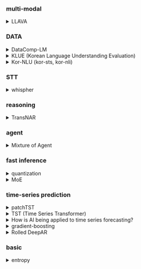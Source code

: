
### multi-modal
<details>
  <summary>LLAVA</summary>

  - microsoft research. first instruct-multi modal data + baseline 제공
  - CLIP
      - Llava 에서 활용한 visual encoder
      - image와 짧은 description을 contrastive learning
      - clip image encoder로는 resnet,ViT가 고려됐었고 ViT가 더 높은 성능
  - vicuna
      - llava에서 활용한 language decoder
      - 오픈소스 챗봇으로 sharedGPT(사용자와 gpt 대화) 로부터 수집된 사용자들의 대화로 llama를 finetuning한 모델
  - symbolic representation
    - 저자는 multi-modal instruct data 를 text-only GPT만을 활용해 만들기 위해 symbolic representation을 활용
    - captions, bounding box(객체, 좌표)
  - visual linear layer
    - image encoder가 LM모델에 입력전 거치는 layer로 훈련
  - systematic understanding
    - 저자는 approximate theorical upperbound를 제공하기 위해 text-only GPT 4의 결과와 실험모델의 답변을 GPT4 가 judge
  - LLAVA-Bench *
    - coco version (coco-val-2014. 3 type question), in-the wild version (novel domain)
  - scienceQA
    - https://paperswithcode.com/dataset/scienceqa
  - ablation 결과 CC3M 으로 pretraining이 성능에 큰 영향
</details>

### DATA
<details>
  <summary>DataComp-LM</summary>

  - DataComp-LM: In search of the next generation of training sets for language models
  - controlled comparison LM을 위한 데이터 방법론들을 위한 벤치마크를 제공 (DCLM benchmark)
  - raw인 DCLM-pool부터 data 전처리 전략을 적용한 DCLM-BaseLine
  - 각 데이터 전처리 전략의 BEST 결과를 report (ex. For ECLM-Pool and remaining experiments, we use resiliparse to extract text)
</details>
<details>
  <summary>KLUE (Korean Language Understanding Evaluation)</summary>

  - annotator: selectStars
  - 8 task. TC, STS, NLI, NER, RE, DP, MRC, DST
  - noise filtering. hashtag, spaces, copyright tags etc remove, 20 char 이상 중국어, 일본어 filter, toxic content removal (hate speech detection), PII removal (regex)
  - STS
    - AIRBNB, Formal news 등에서 random으로 sentence 선택 후 rouge 높은 sentence pair 준비. annotator가 sentence-level 유사성 labeling
    - 0~5 bins의 분포 차이 있지만 eval/test는 uniform하게 준비
  - NLI
    - 한명의 annotator가 주어진 문장으로부터 NLI 관계 문장 생성하면 나머지 annotator의 majority 일치시 set에 포함
</details>
<details>
  <summary>Kor-NLU (kor-sts, kor-nli)</summary>

  - kor-sti. sts-b가 train/dev/eval 모두
  - kor-nli. train(snli, mnli), dev/test(xnli)
  - train은 기계번역(어디껀지 안나와있는듯) test/dev는 기계번역 -> 번역 전문가가 post editing
  - cross/bi encoding. simcse 논문 방식으로 훈련시 xlm이 ko-pretrained 보다 성능 높음
</details>

### STT
<details>
  <summary>whispher</summary>

  - weakly large-scale supervised pretrained model
  - multi-task, multi-lingual -> robustness, generalization
  - (R) transcript-ese
    - 인터넷 transcript, audio 들을 모아 방대한 양의 데이터지만 기존 ASR 시스템들의 output도 포함하여 품질이 보장되지 않음
    - we developed many heuristics to detect and remove machine-generated transcripts from the training dataset.
  - Voxilingual107
    - spoken language detection dataset
    - youtube- title, description
    - 107 language
  - mel spectrum
    - 인간은 고주파일수록 민감하게 반응하고 쉽게 구분. 이런 특성을 spectrum에 반영
    - (B) 기계가 encoding하는건데 반영할 필요 있나
  - multitask training data
    - english transcription, any-to-english translation, non-english transcription, no speech
  - text normalization
    - 실제로 같은 의미, 문법이 다르게 처리되는 경우 방지 위해 eval 에서 standardization 처리해줌
    - whispher랑 같이 text normalization 로 개발. whispher에 특화돼 generalization 능력 잃었는지 확인위해 외부 text normalization 툴과 비교
  - superhuman performance in-distribution, subsuman performancec out-of-distribution
    - 기존 speech recongnition task에서 machine으로 측정할 때 인간이 측정하는 것보다 성능 높은 현상
    - speech recognition 분야에서 훈련된 모델들이 다른 세팅(ex. machine)에서 human eval보다 높게 나오는 현상
    - 인간은 out-of-distribution  generalization의 view로 평가하기 때문 (훈련 데이터에 대한 정도 없음)
  - librispeech
    - 1000시간의 audiobook data, clean/other version 있음
    - text, audio
  - (B) shifting the window
</details>

### reasoning
<details>
  <summary>TransNAR</summary>
  
  - 딥마인드 Transformers meet Neural Algorithmic Reasoners 
  - Transformer는 정확한 정보와 추론을 요구하는 algorithmic reasoning에 상대적으로 약한 성능을 보임
  - 이를 완화하기 위해 Transformer와 GNN을 결합한 architecture를 제안
  - GNN Node cross attention
</details>

### agent
<details>
  <summary>Mixture of Agent</summary>
  
  - 각 agent들의 답변을 aggregator가 취합/통일 하여 다름 layer로 넘김.이 과정을 몇 layer 반복
  - https://github.com/run-llama/llama_index/blob/main/llama-index-packs/llama-index-packs-mixture-of-agents/README.md
  ```
  from llama_index.core.llama_pack import download_llama_pack 
  # download and install dependencies
  MixtureOfAgentsPack = download_llama_pack(
      "MixtureOfAgentsPack", "./mixture_of_agents_pack"
  )
  ```
</details>

### fast inference
<details>
  <summary>quantization</summary>

  - Quantization infernece
    - AI 모델 bit 압축하여 메모리/속도 향상
    - 변경된 bit 따라 value(numeric) scale이 달라짐 (scale 상수) -> 양자화된 값, 역양자화된 값 모두 scale방식으로 구할 수 있음. 이때, scale로 나눠주면 또 float과 같은 bit이 필요하다고 생각할 수있지만 반올림하기에 quant bit으로 표현가능 (단 역양자화때 오차있음)
    - ex. FP32 -> INT8
  - PTQ (Post-Training Quant) 훈련후 양자화 (GPTQ, GGUF/GGML, AWQ)
  - QAT (Quant-aware Traing)
    - 훈련하면서 양자화
    - base model -> quant Forward -> loss -> no Quant gradient -> base model update
    - low bit 으로 처음부터 하는것보다 우수한가..
</details>
<details>
  <summary>
    MoE
  </summary>

  - https://huggingface.co/blog/moe 
  - LLM에서 next module (FFN) 을 통과하게 route(each token)을 통해 부분 expert만 통과하도록 하는 기법
  - k개의 exxpert를 활용하고 싶다면 top k 의 logit으로 다시 softmax 후 FFN 결과들을 weighted sum
  - Load balancing: 각 expert에 할당된 batch  연산 정해져있음(scale factor로 조정가능). 할당량 넘으면 residual connection으로 넘기기도함.
  - Fine-tuning시 불안정하기도 한데, second는 random으로보내서 overfitting 방지
  - 분산훈련으로 expert parallelism도 가능
  - Noisy Top-k Gating. softmax(H) 에서 H에 x널때 noise weight 같이 수행
  - MoE communication cost → 물리적 (ex device) 간의 통신 비용 
</details>

### time-series prediction
<details>
  <summary>patchTST</summary>

  - multivatriate timme series forecasting
    - 여러개의 종속변수
    - 논문에서 다루는 data 들이 multivariate 이지만 model은 하나의 모델로 univariate 형태로 독립적으로 다양한 variable을 학습 및 추론함
  - channel-independence
    - transformer 입력될 때 여러 변수들이 mixing(ex. TST 처럼) 되어 입력되지 않고 각각 따로 입력 및 출력됨
    - cross variable 학습이 안된다고 생각할 수 있지만 저자말로는 하나의 모델로 여러 변수를 학습해기에 각 변수 간 영향 끼친다고 함
  - subseries-level patch
    - timet 로 stride 기간 별로 묶어 embedding 하여 모델에 입력. local semantic을 학습하게 되고 attention 이 channel 독립적으로 되기에 computation and memory save
    - look back window를 늘려 long-history 봄
  - representation learning. ~= patch MLM
</details>
<details>
  <summary>
    TST (Time Series Transformer)
  </summary>

  - IBM KDD 2021
  - multivariate time series. 종속변수가 여러개인 시계열
    - 이 논문에서는 embedding 시 변수간 mixing 하는걸로 보임
  - learnable positional embedding, batch norm (outlier value mitigate), final representation X class n or 1 (regression)
  - unsupervised (self-suspervised) training. ~= MLM  but masked sequence.
</details>
<details>
  <summary>
    How is AI being applied to time series forecasting?
  </summary>

  - https://research.ibm.com/blog/AI-time-series-forecasting
  - models: TST(Time Series Transformer), PatchTST, PatchTSMixer, Tiny Time mixers
  - data: Monash Time Series Forecasting Repository (https://arxiv.org/pdf/2105.06643). open time-series repository. paper에 여러 시계열 데이터에 대한 baseline 성능 있음
</details>
<details>
  <summary>
    gradient-boosting
  </summary>

  - 의사결정 트리에서 잔차학습을 통해 regression 예측. 앙상블과 다르게 여러 모델이 이전 모델의 부족한 부분을 sequential하게 학습 (노드는 훈련시 loss, Information 여부따라 추가되는듯)
  - LightBGM의 경우 훈련시 의사결정 노드를 수직으로만 확장하여 영향이 큰 노드만 남아있음 -> 속도 향상
  - 아마존 수요예측에서 top-rank 모델들이 활용한 모델 https://www.kaggle.com/competitions/m5-forecasting-accuracy/overview
</details>
<details>
  <summary>
    Rolled DeepAR
  </summary>

  - Robust recurrent network model for intermittent time-series forecasting
  - teach forcing 없는 DeepAR. DeepAR 은 RNN 기반의 time-series forecasting 모델로 공변량을 입력한다. (teach forshing 없으면 error가 다음 inference에 전달 된다고 볼 수있으나, 본 논문에서는 high zero, intermittent data + 낮은 level(day) data sum -> high level (week) 이기에 augmentation 이자 robust 역할도 한다고 함
  - (B) tweedie distribution. EDMs의 일종으로 p param에 따라 포아송 분포가 되기도 함. p따라 zero 범위가 달라지는데, zero 값이 많은 m5 데이터셋을 훈련하기 위해 target distribution으로 적합하다고 함
  - sequential feature. 모델에 입력되는 순차정보들은 sales, price 등이 있고 raw값과 moving average, norm value by store.. 등이 입력됨
  - categorial feature. 카테고리 정보들은 nlp의 vocab과 같이 embedding table통해 입력됨
</details>

### basic
<details>
  <summary>
    entropy
  </summary>

  - entropy
    - 사건이 일어날 때의 정보량 기댓값으로, 모든 사건의 확률이 같을 때 가장 높은 엔트로피 가짐
    - I(x) = log 1/p(x) = -logp(x). 섀넌의 정보이론에서는 기본단위가 bit이기에 정보량을 필요 비트로 나타냄 -> log_2로 얻을 수있음 . -log2_2 = 1bit 필요
  - cross entropy
    - 정답 분포 p를 통해 학습하는 분포 Q의 정보량을 줄이고자 한다.
    - sum p(x) log Q(x)
  - perplexity
    - 언어모델의 성능 평가 metric중 하나로 문장 길이로 norm된 확률값.
    - root_n(1/p(i) + p(i-1)...p)
    - 사건이 발생할 확률(정보량)을 sequential하게 측정한다는 점에서 entropy 개념과 관계있음

  - BM25
    - 검색하는 Query와 다른 문서들의 연관성을 평가하는 알고리즘
    - TF-IDF (Term-frequency(문성 D에서 q의 frequency) Inverse-document frequency(전체문서에서 word count)
    - score (document,query) = n sum(q) IDF(q) * TF norm
</details>
